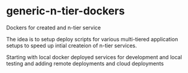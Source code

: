 # generic-n-tier-dockers 
Dockers for created and n-tier service

The idea is to setup deploy scripts for various multi-tiered application setups to speed up intial createion of n-tier services.

Starting with local docker deployed services for development and local testing and adding remote deployments and cloud deployments
